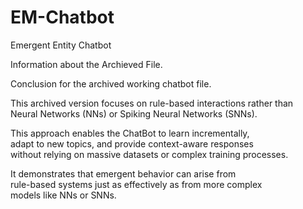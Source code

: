 # EM-Chatbot
Emergent Entity Chatbot





Information about the Archieved File.

Conclusion for the archived working chatbot file.

This archived version focuses on rule-based interactions rather than  
Neural Networks (NNs) or Spiking Neural Networks (SNNs).  

This approach enables the ChatBot to learn incrementally,  
adapt to new topics, and provide context-aware responses  
without relying on massive datasets or complex training processes.  

It demonstrates that emergent behavior can arise from  
rule-based systems just as effectively as from more complex  
models like NNs or SNNs.  


